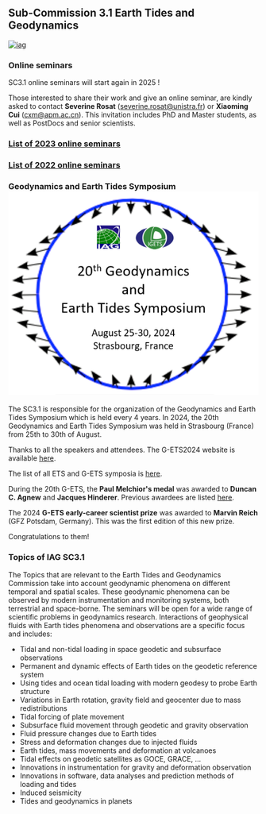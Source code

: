 ## Sub-Commission 3.1 Earth Tides and Geodynamics

[![iag](https://iag-aig.org/img/logo70.png)](http://iag-aig.org/)  

### Online seminars

SC3.1 online seminars will start again in 2025 !

Those interested to share their work and give an online seminar, are kindly asked to contact **Severine Rosat** (severine.rosat@unistra.fr) or **Xiaoming Cui** (cxm@apm.ac.cn). This invitation includes PhD and Master students, as well as PostDocs and senior scientists.

### [List of 2023 online seminars](2023_seminars.md)

### [List of 2022 online seminars](2022_seminars.md)


### Geodynamics and Earth Tides Symposium [![G-ETS](logo-GETS.png)](https://g-ets2024.sciencesconf.org/)
The SC3.1 is responsible for the organization of the Geodynamics and Earth Tides Symposium which is held every 4 years. In 2024, the 20th Geodynamics and Earth Tides Symposium was held in Strasbourg (France) from 25th to 30th of August.

Thanks to all the speakers and attendees. The G-ETS2024 website is available [here](https://g-ets2024.sciencesconf.org/).

The list of all ETS and G-ETS symposia is [here](G-ETS.md).

During the 20th G-ETS, the **Paul Melchior's medal** was awarded to **Duncan C. Agnew** and **Jacques Hinderer**. Previous awardees are listed [here](MelchiorPrize.md).

The 2024 **G-ETS early-career scientist prize** was awarded to **Marvin Reich** (GFZ Potsdam, Germany). This was the first edition of this new prize. 

Congratulations to them!

### Topics of IAG SC3.1
The Topics that are relevant to the Earth Tides and Geodynamics Commission take into account geodynamic phenomena on different temporal and spatial scales. These geodynamic phenomena can be observed by modern instrumentation and monitoring systems, both terrestrial and space-borne. The seminars will be open for a wide range of scientific problems in geodynamics research. Interactions of geophysical fluids with Earth tides phenomena and observations are a specific focus and includes:

- Tidal and non-tidal loading in space geodetic and subsurface observations
- Permanent and dynamic effects of Earth tides on the geodetic reference system
- Using tides and ocean tidal loading with modern geodesy to probe Earth structure
- Variations in Earth rotation, gravity field and geocenter due to mass redistributions
- Tidal forcing of plate movement
- Subsurface fluid movement through geodetic and gravity observation
- Fluid pressure changes due to Earth tides
- Stress and deformation changes due to injected fluids
- Earth tides, mass movements and deformation at volcanoes
- Tidal effects on geodetic satellites as GOCE, GRACE, …
- Innovations in instrumentation for gravity and deformation observation
- Innovations in software, data analyses and prediction methods of loading and tides
- Induced seismicity
- Tides and geodynamics in planets
